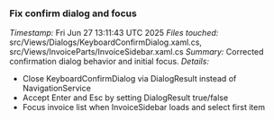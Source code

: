 ### Fix confirm dialog and focus
*Timestamp:* Fri Jun 27 13:11:43 UTC 2025
*Files touched:* src/Views/Dialogs/KeyboardConfirmDialog.xaml.cs, src/Views/InvoiceParts/InvoiceSidebar.xaml.cs
*Summary:* Corrected confirmation dialog behavior and initial focus.
*Details:*
- Close KeyboardConfirmDialog via DialogResult instead of NavigationService
- Accept Enter and Esc by setting DialogResult true/false
- Focus invoice list when InvoiceSidebar loads and select first item
